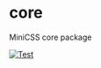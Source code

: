 # core

MiniCSS core package

[![Test](https://github.com/minicss/core/actions/workflows/test.yml/badge.svg)](https://github.com/minicss/core/actions/workflows/test.yml)
